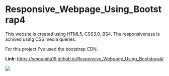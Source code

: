 # Responsive_Webpage_Using_Bootstrap4
This website is created using HTML5, CSS3.0, BS4. The responsiveness is achived using CSS media queries.

For this project I've used the bootstrap CDN.

**Link:** <https://smoumita19.github.io/Responsive_Webpage_Using_Bootstrap4/>

<img src="images/screenshots/sc1.jpg">
